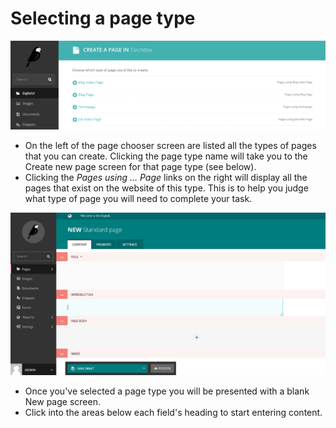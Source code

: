 # Selecting a page type

![](../../_static/images/screen09_page_type_selection.png)

-   On the left of the page chooser screen are listed all the types of pages that you can create. Clicking the page type name will take you to the Create new page screen for that page type (see below).
-   Clicking the _Pages using … Page_ links on the right will display all the pages that exist on the website of this type. This is to help you judge what type of page you will need to complete your task.

![](../../_static/images/screen10_blank_page_edit_screen.png)

-   Once you've selected a page type you will be presented with a blank New page screen.
-   Click into the areas below each field's heading to start entering content.
